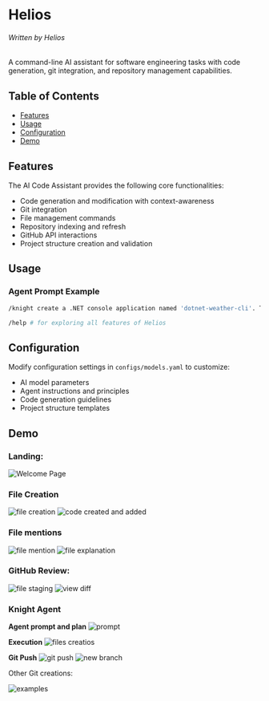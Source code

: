 # Helios

###### Written by Helios

A command-line AI assistant for software engineering tasks with code generation, git integration, and repository management capabilities.

## Table of Contents
- [Features](#features)
- [Usage](#usage)
- [Configuration](#configuration)
- [Demo](#demo)

## Features

The AI Code Assistant provides the following core functionalities:

- Code generation and modification with context-awareness
- Git integration 
- File management commands
- Repository indexing and refresh
- GitHub API interactions
- Project structure creation and validation

## Usage

### Agent Prompt Example

```bash
/knight create a .NET console application named 'dotnet-weather-cli'. The app should take a city name as a command-line argument, make a GET request to a public weather API (like Open-Meteo), and print the current temperature for that city. Use the `HttpClient` class for the API call and `Newtonsoft.Json` to parse the response.
```
```bash
/help # for exploring all features of Helios
```

## Configuration

Modify configuration settings in `configs/models.yaml` to customize:

- AI model parameters
- Agent instructions and principles
- Code generation guidelines
- Project structure templates

## Demo

### Landing:
![Welcome Page](images/landing.png)

### File Creation
![file creation](images/code.png)
![code created and added](images/code2.png)

### File mentions
![file mention](images/mentions.png)
![file explanation](images/explain.png)

### GitHub Review:

![file staging](images/rv.png)
![view diff](images/rv2.png)

### Knight Agent
**Agent prompt and plan**
![prompt](images/agent-prompt.png)

**Execution**
![files creatios](images/agent-fc.png)

**Git Push**
![git push](images/agent-git-push.png)
![new branch](images/agent-git-creation.png)

Other Git creations:

![examples](images/demo.png)